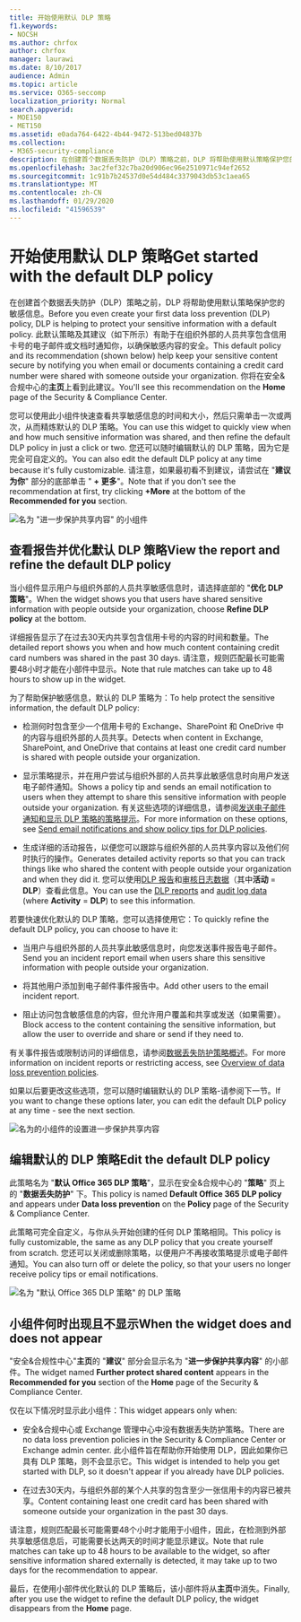 ```yaml
---
title: 开始使用默认 DLP 策略
f1.keywords:
- NOCSH
ms.author: chrfox
author: chrfox
manager: laurawi
ms.date: 8/10/2017
audience: Admin
ms.topic: article
ms.service: O365-seccomp
localization_priority: Normal
search.appverid:
- MOE150
- MET150
ms.assetid: e0ada764-6422-4b44-9472-513bed04837b
ms.collection:
- M365-security-compliance
description: 在创建首个数据丢失防护（DLP）策略之前，DLP 将帮助使用默认策略保护您的敏感信息。 此默认策略及其建议（如下所示）有助于在组织外部的人员共享包含信用卡号的电子邮件或文档时通知你，以确保敏感内容的安全。
ms.openlocfilehash: 3ac2fef32c7ba20d906ec96e2510971c94ef2652
ms.sourcegitcommit: 1c91b7b24537d0e54d484c3379043db53c1aea65
ms.translationtype: MT
ms.contentlocale: zh-CN
ms.lasthandoff: 01/29/2020
ms.locfileid: "41596539"
---
```

# <a name="get-started-with-the-default-dlp-policy"></a><span data-ttu-id="17a9f-104">开始使用默认 DLP 策略</span><span class="sxs-lookup"><span data-stu-id="17a9f-104">Get started with the default DLP policy</span></span>

<span data-ttu-id="17a9f-105">在创建首个数据丢失防护（DLP）策略之前，DLP 将帮助使用默认策略保护您的敏感信息。</span><span class="sxs-lookup"><span data-stu-id="17a9f-105">Before you even create your first data loss prevention (DLP) policy, DLP is helping to protect your sensitive information with a default policy.</span></span> <span data-ttu-id="17a9f-106">此默认策略及其建议（如下所示）有助于在组织外部的人员共享包含信用卡号的电子邮件或文档时通知你，以确保敏感内容的安全。</span><span class="sxs-lookup"><span data-stu-id="17a9f-106">This default policy and its recommendation (shown below) help keep your sensitive content secure by notifying you when email or documents containing a credit card number were shared with someone outside your organization.</span></span> <span data-ttu-id="17a9f-107">你将在安全&amp;合规中心的**主页**上看到此建议。</span><span class="sxs-lookup"><span data-stu-id="17a9f-107">You'll see this recommendation on the **Home** page of the Security &amp; Compliance Center.</span></span> 
  
<span data-ttu-id="17a9f-108">您可以使用此小组件快速查看共享敏感信息的时间和大小，然后只需单击一次或两次，从而精炼默认的 DLP 策略。</span><span class="sxs-lookup"><span data-stu-id="17a9f-108">You can use this widget to quickly view when and how much sensitive information was shared, and then refine the default DLP policy in just a click or two.</span></span> <span data-ttu-id="17a9f-109">您还可以随时编辑默认的 DLP 策略，因为它是完全可自定义的。</span><span class="sxs-lookup"><span data-stu-id="17a9f-109">You can also edit the default DLP policy at any time because it's fully customizable.</span></span> <span data-ttu-id="17a9f-110">请注意，如果最初看不到建议，请尝试在 "**建议为你**" 部分的底部单击 " **+ 更多**"。</span><span class="sxs-lookup"><span data-stu-id="17a9f-110">Note that if you don't see the recommendation at first, try clicking **+More** at the bottom of the **Recommended for you** section.</span></span> 
  
![名为 "进一步保护共享内容" 的小组件](media/2bae6dbc-cc92-4f35-b54c-c36e60226b5b.png)
  
## <a name="view-the-report-and-refine-the-default-dlp-policy"></a><span data-ttu-id="17a9f-112">查看报告并优化默认 DLP 策略</span><span class="sxs-lookup"><span data-stu-id="17a9f-112">View the report and refine the default DLP policy</span></span>

<span data-ttu-id="17a9f-113">当小组件显示用户与组织外部的人员共享敏感信息时，请选择底部的 "**优化 DLP 策略**"。</span><span class="sxs-lookup"><span data-stu-id="17a9f-113">When the widget shows you that users have shared sensitive information with people outside your organization, choose **Refine DLP policy** at the bottom.</span></span> 
  
<span data-ttu-id="17a9f-114">详细报告显示了在过去30天内共享包含信用卡号的内容的时间和数量。</span><span class="sxs-lookup"><span data-stu-id="17a9f-114">The detailed report shows you when and how much content containing credit card numbers was shared in the past 30 days.</span></span> <span data-ttu-id="17a9f-115">请注意，规则匹配最长可能需要48小时才能在小部件中显示。</span><span class="sxs-lookup"><span data-stu-id="17a9f-115">Note that rule matches can take up to 48 hours to show up in the widget.</span></span>
  
<span data-ttu-id="17a9f-116">为了帮助保护敏感信息，默认的 DLP 策略为：</span><span class="sxs-lookup"><span data-stu-id="17a9f-116">To help protect the sensitive information, the default DLP policy:</span></span>
  
- <span data-ttu-id="17a9f-117">检测何时包含至少一个信用卡号的 Exchange、SharePoint 和 OneDrive 中的内容与组织外部的人员共享。</span><span class="sxs-lookup"><span data-stu-id="17a9f-117">Detects when content in Exchange, SharePoint, and OneDrive that contains at least one credit card number is shared with people outside your organization.</span></span>
    
- <span data-ttu-id="17a9f-118">显示策略提示，并在用户尝试与组织外部的人员共享此敏感信息时向用户发送电子邮件通知。</span><span class="sxs-lookup"><span data-stu-id="17a9f-118">Shows a policy tip and sends an email notification to users when they attempt to share this sensitive information with people outside your organization.</span></span> <span data-ttu-id="17a9f-119">有关这些选项的详细信息，请参阅[发送电子邮件通知和显示 DLP 策略的策略提示](use-notifications-and-policy-tips.md)。</span><span class="sxs-lookup"><span data-stu-id="17a9f-119">For more information on these options, see [Send email notifications and show policy tips for DLP policies](use-notifications-and-policy-tips.md).</span></span>
    
- <span data-ttu-id="17a9f-120">生成详细的活动报告，以便您可以跟踪与组织外部的人员共享内容以及他们何时执行的操作。</span><span class="sxs-lookup"><span data-stu-id="17a9f-120">Generates detailed activity reports so that you can track things like who shared the content with people outside your organization and when they did it.</span></span> <span data-ttu-id="17a9f-121">您可以使用[DLP 报告](view-the-dlp-reports.md)和[审核日志数据](search-the-audit-log-in-security-and-compliance.md)（其中**活动** = **DLP**）查看此信息。</span><span class="sxs-lookup"><span data-stu-id="17a9f-121">You can use the [DLP reports](view-the-dlp-reports.md) and [audit log data](search-the-audit-log-in-security-and-compliance.md) (where **Activity** = **DLP**) to see this information.</span></span>
    
<span data-ttu-id="17a9f-122">若要快速优化默认的 DLP 策略，您可以选择使用它：</span><span class="sxs-lookup"><span data-stu-id="17a9f-122">To quickly refine the default DLP policy, you can choose to have it:</span></span>
  
- <span data-ttu-id="17a9f-123">当用户与组织外部的人员共享此敏感信息时，向您发送事件报告电子邮件。</span><span class="sxs-lookup"><span data-stu-id="17a9f-123">Send you an incident report email when users share this sensitive information with people outside your organization.</span></span>
    
- <span data-ttu-id="17a9f-124">将其他用户添加到电子邮件事件报告中。</span><span class="sxs-lookup"><span data-stu-id="17a9f-124">Add other users to the email incident report.</span></span>
    
- <span data-ttu-id="17a9f-125">阻止访问包含敏感信息的内容，但允许用户覆盖和共享或发送（如果需要）。</span><span class="sxs-lookup"><span data-stu-id="17a9f-125">Block access to the content containing the sensitive information, but allow the user to override and share or send if they need to.</span></span>
    
<span data-ttu-id="17a9f-126">有关事件报告或限制访问的详细信息，请参阅[数据丢失防护策略概述](data-loss-prevention-policies.md)。</span><span class="sxs-lookup"><span data-stu-id="17a9f-126">For more information on incident reports or restricting access, see [Overview of data loss prevention policies](data-loss-prevention-policies.md).</span></span>
  
<span data-ttu-id="17a9f-127">如果以后要更改这些选项，您可以随时编辑默认的 DLP 策略-请参阅下一节。</span><span class="sxs-lookup"><span data-stu-id="17a9f-127">If you want to change these options later, you can edit the default DLP policy at any time - see the next section.</span></span>
  
![名为的小组件的设置进一步保护共享内容](media/dad30a84-2715-4c0a-a5c5-44d85492363e.png)
  
## <a name="edit-the-default-dlp-policy"></a><span data-ttu-id="17a9f-129">编辑默认的 DLP 策略</span><span class="sxs-lookup"><span data-stu-id="17a9f-129">Edit the default DLP policy</span></span>

<span data-ttu-id="17a9f-130">此策略名为 "**默认 Office 365 DLP 策略**"，显示在安全&amp;合规中心的 "**策略**" 页上的 "**数据丢失防护**" 下。</span><span class="sxs-lookup"><span data-stu-id="17a9f-130">This policy is named **Default Office 365 DLP policy** and appears under **Data loss prevention** on the **Policy** page of the Security &amp; Compliance Center.</span></span> 
  
<span data-ttu-id="17a9f-131">此策略可完全自定义，与你从头开始创建的任何 DLP 策略相同。</span><span class="sxs-lookup"><span data-stu-id="17a9f-131">This policy is fully customizable, the same as any DLP policy that you create yourself from scratch.</span></span> <span data-ttu-id="17a9f-132">您还可以关闭或删除策略，以便用户不再接收策略提示或电子邮件通知。</span><span class="sxs-lookup"><span data-stu-id="17a9f-132">You can also turn off or delete the policy, so that your users no longer receive policy tips or email notifications.</span></span>
  
![名为 "默认 Office 365 DLP 策略" 的 DLP 策略](media/260731e8-4d57-4c98-abec-07b052ec48d5.png)
  
## <a name="when-the-widget-does-and-does-not-appear"></a><span data-ttu-id="17a9f-134">小组件何时出现且不显示</span><span class="sxs-lookup"><span data-stu-id="17a9f-134">When the widget does and does not appear</span></span>

<span data-ttu-id="17a9f-135">"安全&amp;合规性中心"**主页**的 "**建议**" 部分会显示名为 "**进一步保护共享内容**" 的小部件。</span><span class="sxs-lookup"><span data-stu-id="17a9f-135">The widget named **Further protect shared content** appears in the **Recommended for you** section of the **Home** page of the Security &amp; Compliance Center.</span></span> 
  
<span data-ttu-id="17a9f-136">仅在以下情况时显示此小组件：</span><span class="sxs-lookup"><span data-stu-id="17a9f-136">This widget appears only when:</span></span>
  
- <span data-ttu-id="17a9f-137">安全&amp;合规中心或 Exchange 管理中心中没有数据丢失防护策略。</span><span class="sxs-lookup"><span data-stu-id="17a9f-137">There are no data loss prevention policies in the Security &amp; Compliance Center or Exchange admin center.</span></span> <span data-ttu-id="17a9f-138">此小组件旨在帮助你开始使用 DLP，因此如果你已具有 DLP 策略，则不会显示它。</span><span class="sxs-lookup"><span data-stu-id="17a9f-138">This widget is intended to help you get started with DLP, so it doesn't appear if you already have DLP policies.</span></span>
    
- <span data-ttu-id="17a9f-139">在过去30天内，与组织外部的某个人共享的包含至少一张信用卡的内容已被共享。</span><span class="sxs-lookup"><span data-stu-id="17a9f-139">Content containing least one credit card has been shared with someone outside your organization in the past 30 days.</span></span>
    
<span data-ttu-id="17a9f-140">请注意，规则匹配最长可能需要48个小时才能用于小组件，因此，在检测到外部共享敏感信息后，可能需要长达两天的时间才能显示建议。</span><span class="sxs-lookup"><span data-stu-id="17a9f-140">Note that rule matches can take up to 48 hours to be available to the widget, so after sensitive information shared externally is detected, it may take up to two days for the recommendation to appear.</span></span>
  
<span data-ttu-id="17a9f-141">最后，在使用小部件优化默认的 DLP 策略后，该小部件将从**主页**中消失。</span><span class="sxs-lookup"><span data-stu-id="17a9f-141">Finally, after you use the widget to refine the default DLP policy, the widget disappears from the **Home** page.</span></span> 
  

